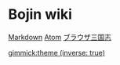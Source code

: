 # Bojin wiki
[Markdown](markdown.md)
[Atom](atom.md)
[ブラウザ三国志](bra3.md)

[gimmick:theme (inverse: true)](Simplex)
